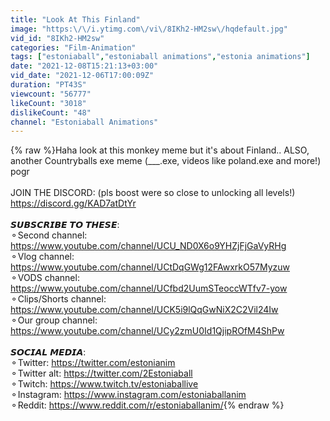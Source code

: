 ```yaml
---
title: "Look At This Finland"
image: "https:\/\/i.ytimg.com\/vi\/8IKh2-HM2sw\/hqdefault.jpg"
vid_id: "8IKh2-HM2sw"
categories: "Film-Animation"
tags: ["estoniaball","estoniaball animations","estonia animations"]
date: "2021-12-08T15:21:13+03:00"
vid_date: "2021-12-06T17:00:09Z"
duration: "PT43S"
viewcount: "56777"
likeCount: "3018"
dislikeCount: "48"
channel: "Estoniaball Animations"
---
```

{% raw %}Haha look at this monkey meme but it's about Finland.. ALSO, another Countryballs exe meme (___.exe, videos like poland.exe and more!) pogr<br /><br />JOIN THE DISCORD: (pls boost were so close to unlocking all levels!)<br /><a rel="nofollow" target="blank" href="https://discord.gg/KAD7atDtYr">https://discord.gg/KAD7atDtYr</a><br /><br />𝙎𝙐𝘽𝙎𝘾𝙍𝙄𝘽𝙀 𝙏𝙊 𝙏𝙃𝙀𝙎𝙀:<br />⚬Second channel: <a rel="nofollow" target="blank" href="https://www.youtube.com/channel/UCU_ND0X6o9YHZjFjGaVyRHg">https://www.youtube.com/channel/UCU_ND0X6o9YHZjFjGaVyRHg</a><br />⚬Vlog channel: <a rel="nofollow" target="blank" href="https://www.youtube.com/channel/UCtDqGWg12FAwxrkO57Myzuw">https://www.youtube.com/channel/UCtDqGWg12FAwxrkO57Myzuw</a><br />⚬VODS channel: <a rel="nofollow" target="blank" href="https://www.youtube.com/channel/UCfbd2UumSTeoccWTfv7-yow">https://www.youtube.com/channel/UCfbd2UumSTeoccWTfv7-yow</a><br />⚬Clips/Shorts channel: <a rel="nofollow" target="blank" href="https://www.youtube.com/channel/UCK5i9lQqGwNiX2C2Vil24Iw">https://www.youtube.com/channel/UCK5i9lQqGwNiX2C2Vil24Iw</a><br />⚬Our group channel: <a rel="nofollow" target="blank" href="https://www.youtube.com/channel/UCy2zmU0Id1QjipROfM4ShPw">https://www.youtube.com/channel/UCy2zmU0Id1QjipROfM4ShPw</a><br /><br />𝙎𝙊𝘾𝙄𝘼𝙇 𝙈𝙀𝘿𝙄𝘼:<br />⚬Twitter: <a rel="nofollow" target="blank" href="https://twitter.com/estonianim">https://twitter.com/estonianim</a><br />⚬Twitter alt: <a rel="nofollow" target="blank" href="https://twitter.com/2Estoniaball">https://twitter.com/2Estoniaball</a><br />⚬Twitch: <a rel="nofollow" target="blank" href="https://www.twitch.tv/estoniaballive">https://www.twitch.tv/estoniaballive</a><br />⚬Instagram: <a rel="nofollow" target="blank" href="https://www.instagram.com/estoniaballanim">https://www.instagram.com/estoniaballanim</a><br />⚬Reddit: <a rel="nofollow" target="blank" href="https://www.reddit.com/r/estoniaballanim/">https://www.reddit.com/r/estoniaballanim/</a>{% endraw %}
